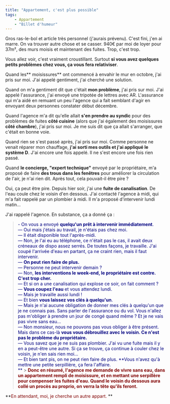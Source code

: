 ```yaml
---
title: "Appartement, c'est plus possible"
tags:
    - Appartement
    - "Billet d'humeur"
---
```


Gros ras-le-bol et article très personnel (j'aurais prévenu). C'est fini, j'en
ai marre. On va trouver autre chose et se casser. 940€ par moi de loyer pour
37m², des murs moisis et maintenant des fuites. Trop, c'est trop.

Vous allez voir, c'est vraiment croustillant. Surtout **si vous avez quelques
petits problèmes chez vous, ça vous fera relativiser**.

Quand les** moisissures** ont commencé à envahir le mur en octobre, j'ai pris
sur moi. J'ai appelé gentiment, j'ai cherché une solution.

Quand on m'a gentiment dit que c'était **mon problème**, j'ai pris sur moi. J'ai
appelé l'assurance, j'ai envoyé une tripotée de lettres avec AR. L'assurance qui
m'a aidé en remuant un peu l'agence qui a fait semblant d'agir en envoyant deux
personnes constater début décembre.

Quand l'agence m'a dit qu'elle allait **s'en prendre au syndic** pour des
problèmes de fuites **côté cuisine** (alors que j'ai également des moisissures
**côté chambre**), j'ai pris sur moi. Je me suis dit que ça allait s'arranger,
que c'était en bonne voie.

Quand rien se s'est passé après, j'ai pris sur moi. Comme personne ne venait
réparer mon chauffage, **j'ai sorti mes outils et j'ai appliqué le système D**.
J'ai encore une fois appelé. Il ne s'est encore une fois rien passé.

Quand **le concierge, "expert technique"** envoyé par le propriétaire, m'a
proposé de faire **des trous dans les fenêtres** pour améliorer la circulation
de l'air, je n'ai rien dit. Après tout, cela pouvait-il être pire ?

Oui, ça peut être pire. Depuis hier soir, j'ai une **fuite de canalisation**. De
l'eau coule chez le voisin d'en dessous. J'ai contacté l'agence à midi, qui m'a
fait rappelé par un plombier à midi. Il m'a proposé d'intervenir lundi matin…

J'ai rappelé l'agence. En substance, ça a donné ça :

> <span style="color: #000080">- On vous a envoyé **quelqu'un prêt à intervenir
> immédiatement**.  
> — Oui mais j'étais au travail, je n'étais pas chez moi.  
> — Il était disponible tout l'après-midi.  
> — Non, je l'ai eu au téléphone, ce n'était pas le cas, il avait deux créneaux
> de dispo assez serrés. De toutes façons, je travaille. J'ai coupé l'arrivée
> d'eau en partant, ça ne craint rien, mais il faut intervenir.  
> — **On peut rien faire de plus.**  
> — Personne ne peut intervenir demain ?  
> — Non, **les interventions le week-end, le propriétaire est contre. C'est trop
> cher.**  
> — Et si on a une canalisation qui explose ce soir, on fait comment ?  
> — **Vous coupez l'eau** et vous attendez lundi.  
> — Mais je travaille aussi lundi !  
> — Et bien **vous laissez vos clés à quelqu'un**.  
> — Mais je n'ai aucune obligation de donner mes clés à quelqu'un que je ne
> connais pas. Sans parler de l'assurance ou du vol. Vous n'allez pas m'obliger
> à prendre un jour de congé quand même ? Et je ne vais pas vivre sans eau…  
> — Non monsieur, nous ne pouvons pas vous obliger à être présent. Mais dans ce
> cas-là **vous vous débrouillez avec le voisin. Ce n'est pas le problème du
> propriétaire.**  
> — Vous savez que je ne suis pas plombier. J'ai vu une fuite mais il y en a
> peut-être une autre. Si ça se trouve, ça continue à couler chez le voisin, je
> n'en sais rien moi…  
> — Et bien tant pis, on ne peut rien faire de plus. **Vous n'avez qu'à mettre
> une petite serpillière, ça fera l'affaire.  
> **</span> > <span style="color: #800000">**Donc en résumé, l'agence me demande
> de vivre sans eau, dans un appartement rempli de moisissure, et en mettant une
> serpillère pour compenser les fuites d'eau. Quand le voisin du dessous aura
> collé un procès au proprio, on verra la tête qu'ils feront.**</span>

**<span style="color: #800000">En attendant, moi, je cherche un autre
appart.</span> **
